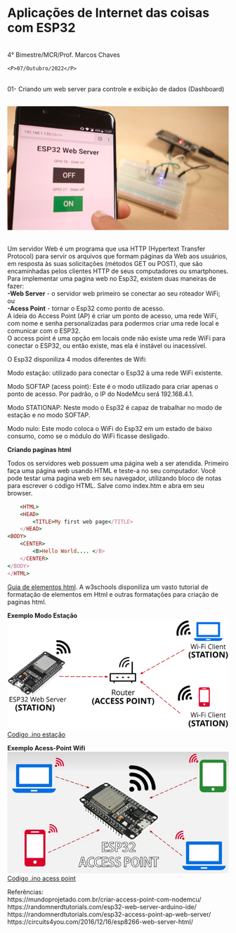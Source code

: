 <h1>Aplicações de Internet das coisas com ESP32</h1>
<BR>4° Bimestre/MCR/Prof. Marcos Chaves

	<P>07/Outubro/2022</P>
<BR>01- Criando um web server para controle e exibição de dados (Dashboard)<BR>
	
 <BR> <img src=imagens/webserver.png>
	
<BR>Um servidor Web é um programa que usa HTTP (Hypertext Transfer Protocol) para servir os arquivos que formam páginas da Web aos usuários, em resposta às suas solicitações (métodos GET ou POST), que são encaminhadas pelos clientes HTTP de seus computadores ou smartphones.
<BR>Para implementar uma pagina web no Esp32, existem duas maneiras de fazer: 
	<BR><b>-Web Server</b> - o servidor web primeiro se conectar ao seu roteador WiFi; ou
	<BR><b>-Acess Point</b> - tornar o Esp32 como ponto de acesso.
<BR>A ideia do Access Point (AP) é criar um ponto de acesso, uma rede WiFi, com nome e senha personalizadas para podermos criar uma rede local e comunicar com o ESP32. 
<BR>O access point é uma opção em locais onde não existe uma rede WiFi para conectar o ESP32, ou então existe, mas ela é instável ou inacessível.

O Esp32 disponiliza 4 modos diferentes de Wifi:

Modo estação:  utilizado para conectar o Esp32 à uma rede WiFi existente. 

Modo SOFTAP (acess point): Este é o modo utilizado para criar apenas o ponto de acesso. Por padrão, o IP do NodeMcu será 192.168.4.1. 

Modo STATIONAP: Neste modo o Esp32 é capaz de trabalhar no modo de estação e no modo SOFTAP.

Modo nulo: Este modo coloca o WiFi do Esp32 em um estado de baixo consumo, como se o módulo do WiFi ficasse desligado.

<P><b>Criando paginas html</B></p>
Todos os servidores web possuem uma página web a ser atendida. Primeiro faça uma página web usando HTML e teste-a no seu computador.
Você pode testar uma pagina web em seu navegador, utilizando bloco de notas para escrever o código HTML. Salve como index.htm e abra em seu browser.
	
	
```ruby
	<HTML>
	<HEAD>
		<TITLE>My first web page</TITLE>
	</HEAD>
<BODY>
	<CENTER>
		<B>Hello World.... </B>
	</CENTER>	
</BODY>
</HTML>
```

<a href=https://www.w3schools.com/htmL/default.asp>Guia de elementos html</a>. A w3schools disponiliza um vasto tutorial de formatação de elementos em Html e outras formatações para criação de paginas html.



<P><P>
  <b>Exemplo Modo Estação</b><BR>
 <img src=imagens/station.png>
  <BR><a href=https://github.com/mchavesferreira/mcr/blob/main/esp32_iot/webserver/webserver.ino>Codigo .ino estação</a>

<P><P>
  <b>Exemplo Acess-Point Wifi</b><BR>
  <img src=imagens/acesspoint.png>
  <BR><a href= https://github.com/mchavesferreira/mcr/blob/main/esp32_iot/acess_point/acess_point.ino>Codigo .ino acess point</a>

   <P><P>
Referências:
<BR>https://mundoprojetado.com.br/criar-access-point-com-nodemcu/
<BR>https://randomnerdtutorials.com/esp32-web-server-arduino-ide/
<br> https://randomnerdtutorials.com/esp32-access-point-ap-web-server/
<br> https://circuits4you.com/2016/12/16/esp8266-web-server-html/
